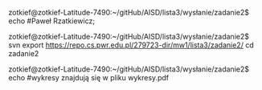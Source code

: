 zotkief@zotkief-Latitude-7490:~/gitHub/AISD/lista3/wysłanie/zadanie2$ echo #Paweł Rzatkiewicz;

zotkief@zotkief-Latitude-7490:~/gitHub/AISD/lista3/wysłanie/zadanie2$ svn export https://repo.cs.pwr.edu.pl/279723-dir/mw1/lista3/zadanie2/
cd zadanie2

zotkief@zotkief-Latitude-7490:~/gitHub/AISD/lista3/wysłanie/zadanie2$ echo #wykresy znajdują się w pliku wykresy.pdf

